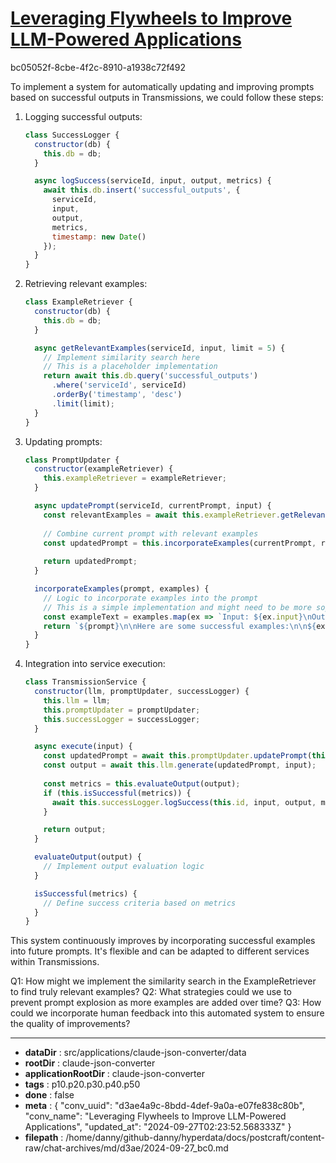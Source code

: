# [Leveraging Flywheels to Improve LLM-Powered Applications](https://claude.ai/chat/d3ae4a9c-8bdd-4def-9a0a-e07fe838c80b)

bc05052f-8cbe-4f2c-8910-a1938c72f492

 To implement a system for automatically updating and improving prompts based on successful outputs in Transmissions, we could follow these steps:

1. Logging successful outputs:
   ```javascript
   class SuccessLogger {
     constructor(db) {
       this.db = db;
     }

     async logSuccess(serviceId, input, output, metrics) {
       await this.db.insert('successful_outputs', {
         serviceId,
         input,
         output,
         metrics,
         timestamp: new Date()
       });
     }
   }
   ```

2. Retrieving relevant examples:
   ```javascript
   class ExampleRetriever {
     constructor(db) {
       this.db = db;
     }

     async getRelevantExamples(serviceId, input, limit = 5) {
       // Implement similarity search here
       // This is a placeholder implementation
       return await this.db.query('successful_outputs')
         .where('serviceId', serviceId)
         .orderBy('timestamp', 'desc')
         .limit(limit);
     }
   }
   ```

3. Updating prompts:
   ```javascript
   class PromptUpdater {
     constructor(exampleRetriever) {
       this.exampleRetriever = exampleRetriever;
     }

     async updatePrompt(serviceId, currentPrompt, input) {
       const relevantExamples = await this.exampleRetriever.getRelevantExamples(serviceId, input);
       
       // Combine current prompt with relevant examples
       const updatedPrompt = this.incorporateExamples(currentPrompt, relevantExamples);
       
       return updatedPrompt;
     }

     incorporateExamples(prompt, examples) {
       // Logic to incorporate examples into the prompt
       // This is a simple implementation and might need to be more sophisticated
       const exampleText = examples.map(ex => `Input: ${ex.input}\nOutput: ${ex.output}`).join('\n\n');
       return `${prompt}\n\nHere are some successful examples:\n\n${exampleText}`;
     }
   }
   ```

4. Integration into service execution:
   ```javascript
   class TransmissionService {
     constructor(llm, promptUpdater, successLogger) {
       this.llm = llm;
       this.promptUpdater = promptUpdater;
       this.successLogger = successLogger;
     }

     async execute(input) {
       const updatedPrompt = await this.promptUpdater.updatePrompt(this.id, this.basePrompt, input);
       const output = await this.llm.generate(updatedPrompt, input);
       
       const metrics = this.evaluateOutput(output);
       if (this.isSuccessful(metrics)) {
         await this.successLogger.logSuccess(this.id, input, output, metrics);
       }

       return output;
     }

     evaluateOutput(output) {
       // Implement output evaluation logic
     }

     isSuccessful(metrics) {
       // Define success criteria based on metrics
     }
   }
   ```

This system continuously improves by incorporating successful examples into future prompts. It's flexible and can be adapted to different services within Transmissions.

Q1: How might we implement the similarity search in the ExampleRetriever to find truly relevant examples?
Q2: What strategies could we use to prevent prompt explosion as more examples are added over time?
Q3: How could we incorporate human feedback into this automated system to ensure the quality of improvements?

---

* **dataDir** : src/applications/claude-json-converter/data
* **rootDir** : claude-json-converter
* **applicationRootDir** : claude-json-converter
* **tags** : p10.p20.p30.p40.p50
* **done** : false
* **meta** : {
  "conv_uuid": "d3ae4a9c-8bdd-4def-9a0a-e07fe838c80b",
  "conv_name": "Leveraging Flywheels to Improve LLM-Powered Applications",
  "updated_at": "2024-09-27T02:23:52.568333Z"
}
* **filepath** : /home/danny/github-danny/hyperdata/docs/postcraft/content-raw/chat-archives/md/d3ae/2024-09-27_bc0.md